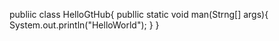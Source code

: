 publiic class HelloGtHub{
  publlic static void man(Strng[] args){
    System.out.println("HelloWorld");
  }
}
